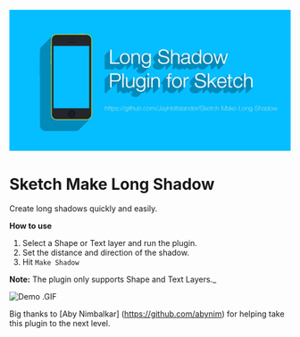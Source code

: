 ![Make Long Shadows Plugin for Sketch](splash.jpg)

Sketch Make Long Shadow
==========================

Create long shadows quickly and easily.

**How to use**

1. Select a Shape or Text layer and run the plugin.
2. Set the distance and direction of the shadow.
3. Hit `Make Shadow`

**Note:** The plugin only supports Shape and Text Layers._

![Demo .GIF](demo.gif)

Big thanks to [Aby Nimbalkar] (https://github.com/abynim) for helping take this plugin to the next level.